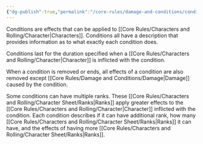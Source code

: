```yaml
---
{"dg-publish":true,"permalink":"/core-rules/damage-and-conditions/conditions/"}
---
```


Conditions are effects that can be applied to [[Core Rules/Characters and Rolling/Character\|Characters]]. Conditions all have a description that provides information as to what exactly each condition does.

Conditions last for the duration specified when a [[Core Rules/Characters and Rolling/Character\|Character]] is inflicted with the condition.

When a condition is removed or ends, all effects of a condition are also removed except [[Core Rules/Damage and Conditions/Damage\|Damage]] caused by the condition.

Some conditions can have multiple ranks. These [[Core Rules/Characters and Rolling/Character Sheet/Ranks\|Ranks]] apply greater effects to the [[Core Rules/Characters and Rolling/Character\|Character]] inflicted with the condition. Each condition describes if it can have additional rank, how many [[Core Rules/Characters and Rolling/Character Sheet/Ranks\|Ranks]] it can have, and the effects of having more [[Core Rules/Characters and Rolling/Character Sheet/Ranks\|Ranks]].